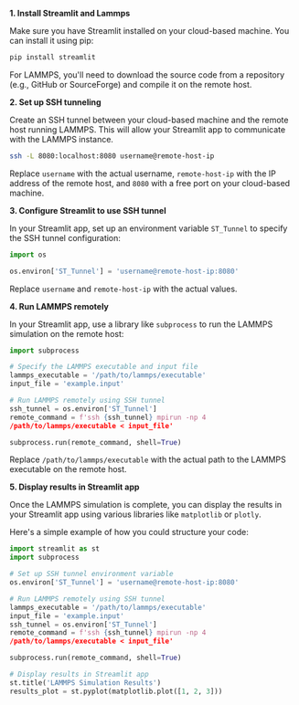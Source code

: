 **1. Install Streamlit and Lammps**

Make sure you have Streamlit installed on your cloud-based machine. You 
can install it using pip:
```bash
pip install streamlit
```
For LAMMPS, you'll need to download the source code from a repository 
(e.g., GitHub or SourceForge) and compile it on the remote host.

**2. Set up SSH tunneling**

Create an SSH tunnel between your cloud-based machine and the remote host 
running LAMMPS. This will allow your Streamlit app to communicate with the 
LAMMPS instance.
```bash
ssh -L 8080:localhost:8080 username@remote-host-ip
```
Replace `username` with the actual username, `remote-host-ip` with the IP 
address of the remote host, and `8080` with a free port on your 
cloud-based machine.

**3. Configure Streamlit to use SSH tunnel**

In your Streamlit app, set up an environment variable `ST_Tunnel` to 
specify the SSH tunnel configuration:
```python
import os

os.environ['ST_Tunnel'] = 'username@remote-host-ip:8080'
```
Replace `username` and `remote-host-ip` with the actual values.

**4. Run LAMMPS remotely**

In your Streamlit app, use a library like `subprocess` to run the LAMMPS 
simulation on the remote host:
```python
import subprocess

# Specify the LAMMPS executable and input file
lammps_executable = '/path/to/lammps/executable'
input_file = 'example.input'

# Run LAMMPS remotely using SSH tunnel
ssh_tunnel = os.environ['ST_Tunnel']
remote_command = f'ssh {ssh_tunnel} mpirun -np 4 
/path/to/lammps/executable < input_file'

subprocess.run(remote_command, shell=True)
```
Replace `/path/to/lammps/executable` with the actual path to the LAMMPS 
executable on the remote host.

**5. Display results in Streamlit app**

Once the LAMMPS simulation is complete, you can display the results in 
your Streamlit app using various libraries like `matplotlib` or `plotly`.

Here's a simple example of how you could structure your code:
```python
import streamlit as st
import subprocess

# Set up SSH tunnel environment variable
os.environ['ST_Tunnel'] = 'username@remote-host-ip:8080'

# Run LAMMPS remotely using SSH tunnel
lammps_executable = '/path/to/lammps/executable'
input_file = 'example.input'
ssh_tunnel = os.environ['ST_Tunnel']
remote_command = f'ssh {ssh_tunnel} mpirun -np 4 
/path/to/lammps/executable < input_file'

subprocess.run(remote_command, shell=True)

# Display results in Streamlit app
st.title('LAMMPS Simulation Results')
results_plot = st.pyplot(matplotlib.plot([1, 2, 3]))
```
